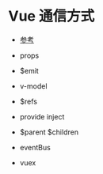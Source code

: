 # Vue 通信方式

- [参考](https://mp.weixin.qq.com/s/mLiViWTnNZ_o90kAOkTQrQ)

- props

- $emit

- v-model

- $refs

- provide inject

- $parent  $children

- eventBus

- vuex